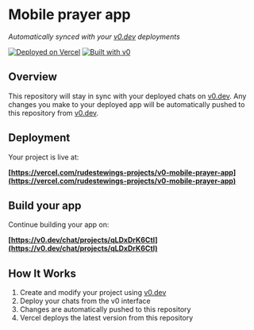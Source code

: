 # Mobile prayer app

*Automatically synced with your [v0.dev](https://v0.dev) deployments*

[![Deployed on Vercel](https://img.shields.io/badge/Deployed%20on-Vercel-black?style=for-the-badge&logo=vercel)](https://vercel.com/rudestewings-projects/v0-mobile-prayer-app)
[![Built with v0](https://img.shields.io/badge/Built%20with-v0.dev-black?style=for-the-badge)](https://v0.dev/chat/projects/qLDxDrK6Ctl)

## Overview

This repository will stay in sync with your deployed chats on [v0.dev](https://v0.dev).
Any changes you make to your deployed app will be automatically pushed to this repository from [v0.dev](https://v0.dev).

## Deployment

Your project is live at:

**[https://vercel.com/rudestewings-projects/v0-mobile-prayer-app](https://vercel.com/rudestewings-projects/v0-mobile-prayer-app)**

## Build your app

Continue building your app on:

**[https://v0.dev/chat/projects/qLDxDrK6Ctl](https://v0.dev/chat/projects/qLDxDrK6Ctl)**

## How It Works

1. Create and modify your project using [v0.dev](https://v0.dev)
2. Deploy your chats from the v0 interface
3. Changes are automatically pushed to this repository
4. Vercel deploys the latest version from this repository